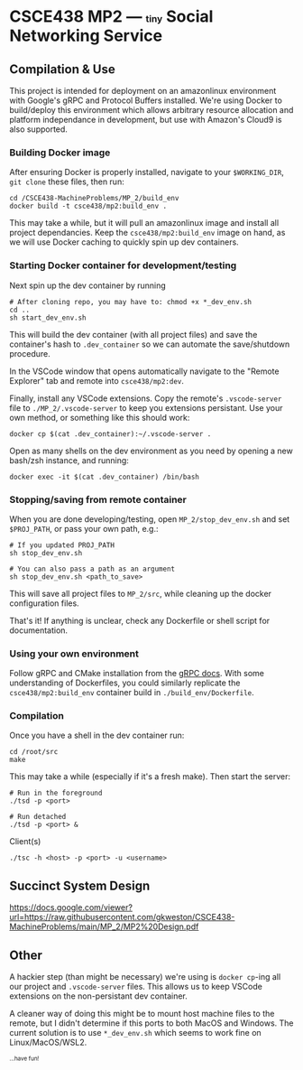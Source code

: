 # CSCE438 MP2 — <font size="3">tiny</font> Social Networking Service

## Compilation & Use
This project is intended for deployment on an amazonlinux environment with Google's gRPC and Protocol Buffers installed. We're using Docker to build/deploy this environment which allows arbitrary resource allocation and platform independance in development, but use with Amazon's Cloud9 is also supported.

### Building Docker image

After ensuring Docker is properly installed, navigate to your `$WORKING_DIR`, `git clone` these files, then run:
    
    cd /CSCE438-MachineProblems/MP_2/build_env
    docker build -t csce438/mp2:build_env .

This may take a while, but it will pull an amazonlinux image and install all project dependancies. Keep the `csce438/mp2:build_env` image on hand, as we will use Docker caching to quickly spin up dev containers. 

### Starting Docker container for development/testing
Next spin up the dev container by running

    # After cloning repo, you may have to: chmod +x *_dev_env.sh 
    cd ..
    sh start_dev_env.sh

This will build the dev container (with all project files) and save the container's hash to `.dev_container` so we can automate the save/shutdown procedure.

In the VSCode window that opens automatically navigate to the "Remote Explorer" tab and remote into `csce438/mp2:dev`. 

Finally, install any VSCode extensions. Copy the remote's `.vscode-server` file to `./MP_2/.vscode-server` to keep you extensions persistant. Use your own method, or something like this should work:

    docker cp $(cat .dev_container):~/.vscode-server .

Open as many shells on the dev environment as you need by opening a new bash/zsh instance, and running:

    docker exec -it $(cat .dev_container) /bin/bash

### Stopping/saving from remote container
When you are done developing/testing, open `MP_2/stop_dev_env.sh` and set `$PROJ_PATH`, or pass your own path, e.g.:

    # If you updated PROJ_PATH
    sh stop_dev_env.sh

    # You can also pass a path as an argument
    sh stop_dev_env.sh <path_to_save>

This will save all project files to `MP_2/src`, while cleaning up the docker configuration files.

That's it! If anything is unclear, check any Dockerfile or shell script for documentation.

### Using your own environment 
Follow gRPC and CMake installation from the [gRPC docs](https://grpc.io/docs/languages/cpp/quickstart/). With some understanding of Dockerfiles, you could similarly replicate the `csce438/mp2:build_env` container build in `./build_env/Dockerfile`.

### Compilation
Once you have a shell in the dev container run:

    cd /root/src
    make

This may take a while (especially if it's a fresh make). Then start the server:
    
    # Run in the foreground
    ./tsd -p <port>

    # Run detached
    ./tsd -p <port> &

Client(s)

    ./tsc -h <host> -p <port> -u <username>
    
## Succinct System Design
https://docs.google.com/viewer?url=https://raw.githubusercontent.com/gkweston/CSCE438-MachineProblems/main/MP_2/MP2%20Design.pdf

## Other
A hackier step (than might be necessary) we're using is `docker cp`-ing all our project and `.vscode-server` files. This allows us to keep VSCode extensions on the non-persistant dev container.

A cleaner way of doing this might be to mount host machine files to the remote, but I didn't determine if this ports to both MacOS and Windows. The current solution is to use `*_dev_env.sh` which seems to work fine on Linux/MacOS/WSL2.

<font size="1">...have fun!</font>